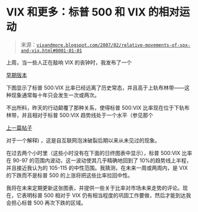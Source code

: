 <!--yml

分类：未分类

日期：2024-05-18 15:56:47

-->

# VIX 和更多：标普 500 和 VIX 的相对运动

> 来源：[`vixandmore.blogspot.com/2007/02/relative-movements-of-spx-and-vix.html#0001-01-01`](http://vixandmore.blogspot.com/2007/02/relative-movements-of-spx-and-vix.html#0001-01-01)

上周，当一些人正在敲响 VIX 的丧钟时，我发布了一个

[早期版本](http://vixandmore.blogspot.com/2007/02/spxvix-relationship.html)

下图显示了标普 500:VIX 比率已经远离了历史常态，并且高于上轨布林带——这种现象通常每十年只会发生一次或两次。

不出所料，昨天的行动颠覆了那种关系，使得标普 500:VIX 比率现在位于下轨布林带，并且相对于标普 500:VIX 趋势线处于一个水平（参见那个

[上一篇帖子](http://vixandmore.blogspot.com/2007/02/spxvix-relationship.html)

对于一个解释) ，这是自互联网泡沫破裂后期以来从未见过的现象。

在过去两个小时里（这些小时没有在下面的日终图表中显示），标普 500:VIX 比率在 90-97 的范围内波动，这一波动使其几乎精确地回到了 10%的趋势线上半程，并且接近我认为的 105-115 的中性范围。我猜测，在未来一周或两周内，是 VIX 的下跌而不是标普 500 的上涨将把这些比率拉回中性。

我将在未来定期更新这张图表，并提供一些关于比率对市场未来走势的评论。现在，它表明标普 500 相对于 VIX 仍有相当程度的巩固工作要做，然后才能到达我会担心标普 500 再次下跌的区域。
